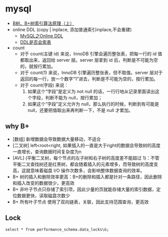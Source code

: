 # mysql


* [B树、B+树索引算法原理（上）](https://www.codedump.info/post/20200609-btree-1/)
* online DDL (copy | inplace, 添加普通索引inplace,不会重建)
  * [MySQL之Online DDL](https://www.modb.pro/db/100527)
  * [DDL是否会索表](http://mysql.taobao.org/monthly/2021/03/06/)
* count
  * 对于 count(主键 id) 来说，InnoDB 引擎会遍历整张表，把每一行的 id 值都取出来，返回给 server 层。server 层拿到 id 后，判断是不可能为空的，就按行累加。
  * 对于 count(1) 来说，InnoDB 引擎遍历整张表，但不取值。server 层对于返回的每一行，放一个数字“1”进去，判断是不可能为空的，按行累加。
  * 对于 count(字段) 来说：
    1. 如果这个“字段”是定义为 not null 的话，一行行地从记录里面读出这个字段，判断不能为 null，按行累加；
    2. 如果这个“字段”定义允许为 null，那么执行的时候，判断到有可能是 null，还要把值取出来再判断一下，不是 null 才累加。

## why B+
* [数组] 新增数据会导致数据大量移动，不适合
* [二叉树] left<root<right, 如果插入的一直是大于right的数据会导致树的高度一直增长，查询数据时间复杂度为n
* [AVL] (平衡二叉树，每个节点的左子树和右子树的高度差不能超过 1)：不管平衡二叉查找树还是红黑树，都会随着插入的元素增多，而导致树的高度变高，这就意味着磁盘 I/O 操作次数多，会影响整体数据查询的效率。
* B+ 树的插入和删除效率更高：B+的删除和插入都是针对一条路径，因此删除和插入改变的数据很少，更高效
* B+ 非叶子节点只存储了索引项，因此少量的页就能存储大量的索引数据，定位数据更快，读取磁盘次数少
* B+ 所有叶子节点 使用了双向链表，关联，因此支持范围查询，更高效

## Lock
```text
select * from performance_schema.data_locks\G;
```